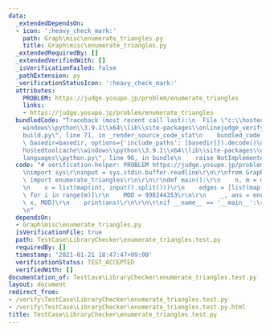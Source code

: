 ```yaml
---
data:
  _extendedDependsOn:
  - icon: ':heavy_check_mark:'
    path: Graph\misc\enumerate_triangles.py
    title: Graph\misc\enumerate_triangles.py
  _extendedRequiredBy: []
  _extendedVerifiedWith: []
  _isVerificationFailed: false
  _pathExtension: py
  _verificationStatusIcon: ':heavy_check_mark:'
  attributes:
    PROBLEM: https://judge.yosupo.jp/problem/enumerate_triangles
    links:
    - https://judge.yosupo.jp/problem/enumerate_triangles
  bundledCode: "Traceback (most recent call last):\n  File \"c:\\hostedtoolcache\\\
    windows\\python\\3.9.1\\x64\\lib\\site-packages\\onlinejudge_verify\\documentation\\\
    build.py\", line 71, in _render_source_code_stat\n    bundled_code = language.bundle(stat.path,\
    \ basedir=basedir, options={'include_paths': [basedir]}).decode()\n  File \"c:\\\
    hostedtoolcache\\windows\\python\\3.9.1\\x64\\lib\\site-packages\\onlinejudge_verify\\\
    languages\\python.py\", line 96, in bundle\n    raise NotImplementedError\nNotImplementedError\n"
  code: "# verification-helper: PROBLEM https://judge.yosupo.jp/problem/enumerate_triangles\r\
    \nimport sys\r\ninput = sys.stdin.buffer.readline\r\n\r\nfrom Graph.misc.enumerate_triangles\
    \ import enumerate_triangles\r\n\r\n\r\ndef main():\r\n    n, m = map(int, input().split())\r\
    \n    x = list(map(int, input().split()))\r\n    edges = [list(map(int, input().split()))\
    \ for i in range(m)]\r\n    MOD = 998244353\r\n\r\n    _, ans = enumerate_triangles(edges,\
    \ x, MOD)\r\n    print(ans)\r\n\r\n\r\nif __name__ == '__main__':\r\n    main()\r\
    \n"
  dependsOn:
  - Graph\misc\enumerate_triangles.py
  isVerificationFile: true
  path: TestCase\LibraryChecker\enumerate_triangles.test.py
  requiredBy: []
  timestamp: '2021-01-21 18:47:47+09:00'
  verificationStatus: TEST_ACCEPTED
  verifiedWith: []
documentation_of: TestCase\LibraryChecker\enumerate_triangles.test.py
layout: document
redirect_from:
- /verify\TestCase\LibraryChecker\enumerate_triangles.test.py
- /verify\TestCase\LibraryChecker\enumerate_triangles.test.py.html
title: TestCase\LibraryChecker\enumerate_triangles.test.py
---
```

